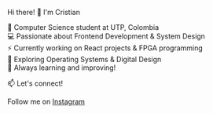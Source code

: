 Hi there! 👋 I'm Cristian

🚀 Computer Science student at UTP, Colombia<br/>
💻 Passionate about Frontend Development & System Design<br/>
⚡ Currently working on React projects & FPGA programming<br/>
🔬 Exploring Operating Systems & Digital Design<br/>
🎯 Always learning and improving!<br/>

📫 Let's connect!<br/>

Follow me on [Instagram](https://www.instagram.com/nocrisefo/)
